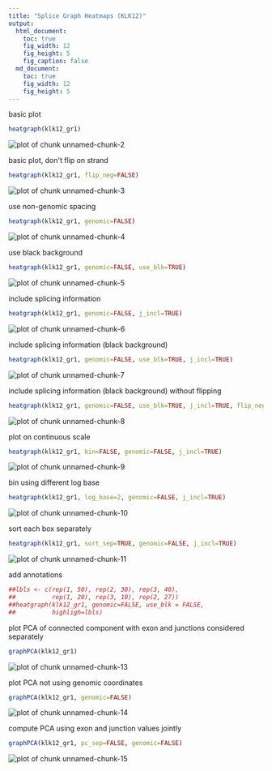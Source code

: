 ```yaml
---
title: "Splice Graph Heatmaps (KLK12)"
output:
  html_document:
    toc: true
    fig_width: 12
    fig_height: 5
    fig_caption: false
  md_document:
    toc: true
    fig_width: 12
    fig_height: 5
---
```





basic plot



```r
heatgraph(klk12_gr1)
```

![plot of chunk unnamed-chunk-2](figure/unnamed-chunk-2-1.png) 


basic plot, don't flip on strand



```r
heatgraph(klk12_gr1, flip_neg=FALSE)
```

![plot of chunk unnamed-chunk-3](figure/unnamed-chunk-3-1.png) 


use non-genomic spacing



```r
heatgraph(klk12_gr1, genomic=FALSE)
```

![plot of chunk unnamed-chunk-4](figure/unnamed-chunk-4-1.png) 


use black background



```r
heatgraph(klk12_gr1, genomic=FALSE, use_blk=TRUE)
```

![plot of chunk unnamed-chunk-5](figure/unnamed-chunk-5-1.png) 


include splicing information



```r
heatgraph(klk12_gr1, genomic=FALSE, j_incl=TRUE)
```

![plot of chunk unnamed-chunk-6](figure/unnamed-chunk-6-1.png) 


include splicing information (black background)



```r
heatgraph(klk12_gr1, genomic=FALSE, use_blk=TRUE, j_incl=TRUE)
```

![plot of chunk unnamed-chunk-7](figure/unnamed-chunk-7-1.png) 


include splicing information (black background) without flipping



```r
heatgraph(klk12_gr1, genomic=FALSE, use_blk=TRUE, j_incl=TRUE, flip_neg=FALSE)
```

![plot of chunk unnamed-chunk-8](figure/unnamed-chunk-8-1.png) 


plot on continuous scale



```r
heatgraph(klk12_gr1, bin=FALSE, genomic=FALSE, j_incl=TRUE)
```

![plot of chunk unnamed-chunk-9](figure/unnamed-chunk-9-1.png) 


bin using different log base



```r
heatgraph(klk12_gr1, log_base=2, genomic=FALSE, j_incl=TRUE)
```

![plot of chunk unnamed-chunk-10](figure/unnamed-chunk-10-1.png) 


sort each box separately



```r
heatgraph(klk12_gr1, sort_sep=TRUE, genomic=FALSE, j_incl=TRUE)
```

![plot of chunk unnamed-chunk-11](figure/unnamed-chunk-11-1.png) 


add annotations



```r
##lbls <- c(rep(1, 50), rep(2, 30), rep(3, 40),
##          rep(1, 20), rep(3, 10), rep(2, 27))
##heatgraph(klk12_gr1, genomic=FALSE, use_blk = FALSE,
##          highligh=lbls)
```


plot PCA of connected component with exon and junctions considered separately



```r
graphPCA(klk12_gr1)
```

![plot of chunk unnamed-chunk-13](figure/unnamed-chunk-13-1.png) 


plot PCA not using genomic coordinates



```r
graphPCA(klk12_gr1, genomic=FALSE)
```

![plot of chunk unnamed-chunk-14](figure/unnamed-chunk-14-1.png) 


compute PCA using exon and junction values jointly



```r
graphPCA(klk12_gr1, pc_sep=FALSE, genomic=FALSE)
```

![plot of chunk unnamed-chunk-15](figure/unnamed-chunk-15-1.png) 

